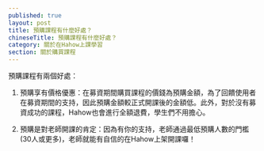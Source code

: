```yaml
---
published: true
layout: post
title: 預購課程有什麼好處？
chineseTitle: 預購課程有什麼好處？
category: 關於在Hahow上課學習
section: 關於購買課程
---
```




 預購課程有兩個好處：
 
1. 預購享有價格優惠：在募資期間購買課程的價錢為預購金額，為了回饋使用者在募資期間的支持，因此預購金額較正式開課後的金額低。此外，對於沒有募資成功的課程，Hahow也會進行全額退費，學生們不用擔心。

2. 預購是對老師開課的肯定：因為有你的支持，老師通過最低預購人數的門檻(30人或更多)，老師就能有自信的在Hahow上架開課囉！
